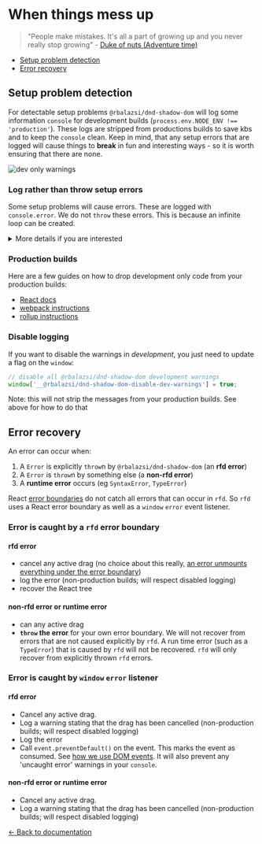 # When things mess up

> "People make mistakes. It's all a part of growing up and you never really stop growing" - [Duke of nuts (Adventure time)](https://adventuretime.fandom.com/wiki/Duke_of_Nuts)

- [Setup problem detection](#setup-problem-detection)
- [Error recovery](#error-recovery)

## Setup problem detection

For detectable setup problems `@rbalazsi/dnd-shadow-dom` will log some information `console` for development builds (`process.env.NODE_ENV !== 'production'`). These logs are stripped from productions builds to save kbs and to keep the `console` clean. Keep in mind, that any setup errors that are logged will cause things to **break** in fun and interesting ways - so it is worth ensuring that there are none.

![dev only warnings](https://user-images.githubusercontent.com/2182637/46385261-98a8eb00-c6fe-11e8-9b46-0699bf3e6043.png)

### Log rather than throw setup errors

Some setup problems will cause errors. These are logged with `console.error`. We do not `throw` these errors. This is because an infinite loop can be created.

<details>
  <summary>More details if you are interested</summary>

If we threw setup errors, here is the infinite loop:

1. Mount application
2. Error detected (we usually do it in a `useEffect`) and thrown
3. Error caught in `componentDidCatch`
4. React tree recovered (remounted). Goto step 2.

We could work around this loop condition, but it would lead to conditionally throwing, and otherwise logging. It is also tricky to avoid double logging of errors. Given that we are trying to recover the React tree, there is not a lot of value in throwing any setup problem in the first place. So we just log the problem in the `console`.

</details>

### Production builds

Here are a few guides on how to drop development only code from your production builds:

- [React docs](https://reactjs.org/docs/optimizing-performance.html#use-the-production-build)
- [webpack instructions](https://webpack.js.org/guides/production/#specify-the-mode)
- [rollup instructions](https://github.com/rollup/rollup-plugin-replace)

### Disable logging

If you want to disable the warnings in _development_, you just need to update a flag on the `window`:

```js
// disable all @rbalazsi/dnd-shadow-dom development warnings
window['__@rbalazsi/dnd-shadow-dom-disable-dev-warnings'] = true;
```

Note: this will not strip the messages from your production builds. See above for how to do that

## Error recovery

An error can occur when:

1. A `Error` is explicitly `throw`n by `@rbalazsi/dnd-shadow-dom` (an **rfd error**)
2. A `Error` is `throw`n by something else (a **non-rfd error**)
3. A **runtime error** occurs (eg `SyntaxError`, `TypeError`)

React [error boundaries](https://reactjs.org/docs/error-boundaries.html) do not catch all errors that can occur in `rfd`. So `rfd` uses a React error boundary as well as a `window` `error` event listener.

### Error is caught by a `rfd` error boundary

#### rfd error

- cancel any active drag (no choice about this really, [an error unmounts everything under the error boundary](https://codesandbox.io/s/react-error-boundaries-rfyds))
- log the error (non-production builds; will respect disabled logging)
- recover the React tree

#### non-rfd error or runtime error

- can any active drag
- **`throw` the error** for your own error boundary. We will not recover from errors that are not caused explicitly by `rfd`. A run time error (such as a `TypeError`) that is caused by `rfd` will not be recovered. `rfd` will only recover from explicitly thrown `rfd` errors.

### Error is caught by `window` `error` listener

#### rfd error

- Cancel any active drag.
- Log a warning stating that the drag has been cancelled (non-production builds; will respect disabled logging)
- Log the error
- Call `event.preventDefault()` on the event. This marks the event as consumed. See [how we use DOM events](/docs/guides/how-we-use-dom-events.md). It will also prevent any 'uncaught error' warnings in your `console`.

#### non-rfd error or runtime error

- Cancel any active drag.
- Log a warning stating that the drag has been cancelled (non-production builds; will respect disabled logging)

[← Back to documentation](/README.md#documentation-)
